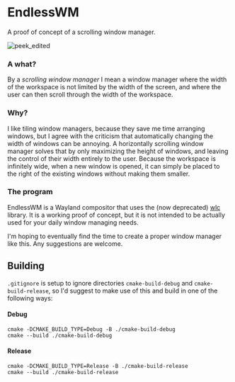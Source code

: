 # EndlessWM
A proof of concept of a scrolling window manager.

![peek_edited](https://user-images.githubusercontent.com/22796326/114103881-2ebebd00-98ca-11eb-80c1-d9d5616c0b2b.gif)

### A what?
By a _scrolling window manager_ I mean a window manager where the width of the workspace is not limited by the width of the screen, and where the user can then scroll through the width of the workspace.

### Why?
I like tiling window managers, because they save me time arranging windows, but I agree with the criticism that automatically changing the width of windows can be annoying.
A horizontally scrolling window manager solves that by only maximizing the height of windows, and leaving the control of their width entirely to the user.
Because the workspace is infinitely wide, when a new window is opened, it can simply be placed to the right of the existing windows without making them smaller.

### The program
EndlessWM is a Wayland compositor that uses the (now deprecated) [wlc](https://github.com/Cloudef/wlc) library.
It is a working proof of concept, but it is not intended to be actually used for your daily window managing needs.

I'm hoping to eventually find the time to create a proper window manager like this.
Any suggestions are welcome.

## Building
`.gitignore` is setup to ignore directories `cmake-build-debug` and `cmake-build-release`, so I'd suggest to make use of this and build in one of the following ways:

#### Debug
```
cmake -DCMAKE_BUILD_TYPE=Debug -B ./cmake-build-debug
cmake --build ./cmake-build-debug
```

#### Release
```
cmake -DCMAKE_BUILD_TYPE=Release -B ./cmake-build-release
cmake --build ./cmake-build-release
```
